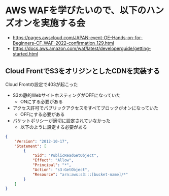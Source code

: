 # AWS WAFを学びたいので、以下のハンズオンを実施する会

- https://pages.awscloud.com/JAPAN-event-OE-Hands-on-for-Beginners-CF_WAF-2022-confirmation_129.html
- https://docs.aws.amazon.com/waf/latest/developerguide/getting-started.html

## Cloud FrontでS3をオリジンとしたCDNを実装する

Cloud Frontの設定で403が起こった

- S3の静的WebサイトホスティングがOFFになっていた
  - ONにする必要がある
- アクセス許可でパブリックアクセスをすべてブロックがオンになっていた
  - OFFにする必要がある
- バケットポリシーが適切に設定されていなかった
  - 以下のように設定する必要がある

```policy.json
{
    "Version": "2012-10-17",
    "Statement": [
        {
            "Sid": "PublicReadGetObject",
            "Effect": "Allow",
            "Principal": "*",
            "Action": "s3:GetObject",
            "Resource": "arn:aws:s3:::[bucket-name]/*"
        }
    ]
}
```
